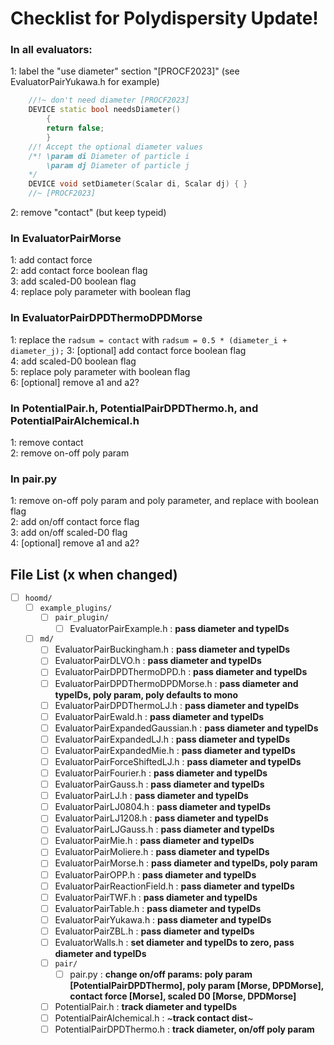 # Checklist for Polydispersity Update!

### **In all evaluators:**

1: label the "use diameter" section "[PROCF2023]" (see EvaluatorPairYukawa.h for example)

```c++
    //!~ don't need diameter [PROCF2023]
    DEVICE static bool needsDiameter()
        {
        return false;
        }
    //! Accept the optional diameter values
    /*! \param di Diameter of particle i
        \param dj Diameter of particle j
    */
    DEVICE void setDiameter(Scalar di, Scalar dj) { }
    //~ [PROCF2023]
```

2: remove "contact" (but keep typeid)


### **In EvaluatorPairMorse**

1: add contact force <br>
2: add contact force boolean flag <br>
3: add scaled-D0 boolean flag <br>
4: replace poly parameter with boolean flag


### **In EvaluatorPairDPDThermoDPDMorse**

1: replace the `radsum = contact` with `radsum = 0.5 * (diameter_i + diameter_j);`
3: [optional] add contact force boolean flag <br>
4: add scaled-D0 boolean flag <br>
5: replace poly parameter with boolean flag <br>
6: [optional] remove a1 and a2?


### **In PotentialPair.h, PotentialPairDPDThermo.h, and PotentialPairAlchemical.h**

1: remove contact <br>
2: remove on-off poly param


### **In pair.py**
1: remove on-off poly param and poly parameter, and replace with boolean flag <br>
2: add on/off contact force flag <br>
3: add on/off scaled-D0 flag <br>
4: [optional] remove a1 and a2?


## **File List** (x when changed)

* [ ] `hoomd/`
    * [ ] `example_plugins/`
        * [ ] `pair_plugin/`
            * [ ] EvaluatorPairExample.h : **pass diameter and typeIDs**
    * [ ] `md/`
        * [ ] EvaluatorPairBuckingham.h : **pass diameter and typeIDs**
        * [ ] EvaluatorPairDLVO.h : **pass diameter and typeIDs**
        * [ ] EvaluatorPairDPDThermoDPD.h : **pass diameter and typeIDs**
        * [ ] EvaluatorPairDPDThermoDPDMorse.h : **pass diameter and typeIDs, poly param, poly defaults to mono**
        * [ ] EvaluatorPairDPDThermoLJ.h : **pass diameter and typeIDs**
        * [ ] EvaluatorPairEwald.h : **pass diameter and typeIDs**
        * [ ] EvaluatorPairExpandedGaussian.h : **pass diameter and typeIDs**
        * [ ] EvaluatorPairExpandedLJ.h : **pass diameter and typeIDs**
        * [ ] EvaluatorPairExpandedMie.h : **pass diameter and typeIDs**
        * [ ] EvaluatorPairForceShiftedLJ.h : **pass diameter and typeIDs**
        * [ ] EvaluatorPairFourier.h : **pass diameter and typeIDs**
        * [ ] EvaluatorPairGauss.h : **pass diameter and typeIDs**
        * [ ] EvaluatorPairLJ.h : **pass diameter and typeIDs**
        * [ ] EvaluatorPairLJ0804.h : **pass diameter and typeIDs**
        * [ ] EvaluatorPairLJ1208.h : **pass diameter and typeIDs**
        * [ ] EvaluatorPairLJGauss.h : **pass diameter and typeIDs**
        * [ ] EvaluatorPairMie.h : **pass diameter and typeIDs**
        * [ ] EvaluatorPairMoliere.h : **pass diameter and typeIDs**
        * [ ] EvaluatorPairMorse.h : **pass diameter and typeIDs, poly param**
        * [ ] EvaluatorPairOPP.h : **pass diameter and typeIDs**
        * [ ] EvaluatorPairReactionField.h : **pass diameter and typeIDs**
        * [ ] EvaluatorPairTWF.h : **pass diameter and typeIDs**
        * [ ] EvaluatorPairTable.h : **pass diameter and typeIDs**
        * [ ] EvaluatorPairYukawa.h : **pass diameter and typeIDs**
        * [ ] EvaluatorPairZBL.h : **pass diameter and typeIDs**
        * [ ] EvaluatorWalls.h : **set diameter and typeIDs to zero, pass diameter and typeIDs**
        * [ ] `pair/`
            * [ ] pair.py : **change on/off params: poly param [PotentialPairDPDThermo], poly param [Morse, DPDMorse], contact force [Morse], scaled D0 [Morse, DPDMorse]**
        * [ ] PotentialPair.h : **track diameter and typeIDs**
        * [ ] PotentialPairAlchemical.h : ~**track contact dist**~
        * [ ] PotentialPairDPDThermo.h : **track diameter, on/off poly param**
